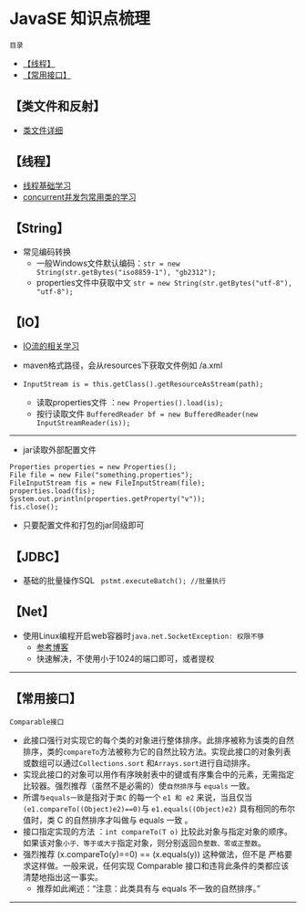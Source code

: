 # JavaSE 知识点梳理
`目录`
- [【线程】](#线程)
- [【常用接口】](#常用接口)

## 【类文件和反射】
- [类文件详细](https://github.com/Kuangcp/JavaBase/tree/master/src/main/java/com/classfile)

## 【线程】
- [线程基础学习](https://github.com/Kuangcp/JavaBase/tree/master/src/main/java/com/threads)
- [concurrent并发包常用类的学习](https://github.com/Kuangcp/JavaBase/tree/master/src/main/java/com/concurrents)


## 【String】
- 常见编码转换
    - 一般Windows文件默认编码：`str = new String(str.getBytes("iso8859-1"), "gb2312"); ` 
    - properties文件中获取中文 `str = new String(str.getBytes("utf-8"), "utf-8"); `
    
## 【IO】
- [IO流的相关学习](https://github.com/Kuangcp/JavaBase/tree/master/src/main/java/com/io)

- maven格式路径，会从resources下获取文件例如 /a.xml
- `InputStream is = this.getClass().getResourceAsStream(path);`
    - 读取properties文件 ：`new Properties().load(is);`
    - 按行读取文件 `BufferedReader bf = new BufferedReader(new InputStreamReader(is));`

**************
- jar读取外部配置文件
```
Properties properties = new Properties();
File file = new File("something.properties");
FileInputStream fis = new FileInputStream(file);
properties.load(fis);
System.out.println(properties.getProperty("v"));
fis.close();
``` 
- 只要配置文件和打包的jar同级即可

## 【JDBC】
- 基础的批量操作SQL ` pstmt.executeBatch(); //批量执行`

## 【Net】
- 使用Linux编程开启web容器时`java.net.SocketException: 权限不够`
    - [参考博客](http://www.xuebuyuan.com/1432737.html)
    - 快速解决，不使用小于1024的端口即可，或者提权
   
*********************
## 【常用接口】
`Comparable接口`
- 此接口强行对实现它的每个类的对象进行整体排序。此排序被称为该类的自然排序，类的`compareTo`方法被称为它的自然比较方法。实现此接口的对象列表或数组可以通过`Collections.sort` 和`Arrays.sort`进行自动排序。
- 实现此接口的对象可以用作有序映射表中的键或有序集合中的元素，无需指定比较器。强烈推荐（虽然不是必需的）使`自然排序`与 `equals` 一致。
- 所谓`与equals一致`是指对于`类C` 的每一个 `e1 和 e2` 来说，当且仅当 `(e1.compareTo((Object)e2)==0)`与 `e1.equals((Object)e2)` 具有相同的布尔值时，类 C 的自然排序才叫做与 equals 一致 。
- 接口指定实现的方法 ：`int compareTo(T o)` 比较此对象与指定对象的顺序。如果该对象`小于、等于或大于`指定对象，则分别返回`负整数、零或正整数`。
- 强烈推荐 (x.compareTo(y)==0) == (x.equals(y)) 这种做法，但不是 严格要求这样做。一般来说，任何实现 Comparable 接口和违背此条件的类都应该清楚地指出这一事实。
    - 推荐如此阐述：“注意：此类具有与 equals 不一致的自然排序。”


*****************************    

